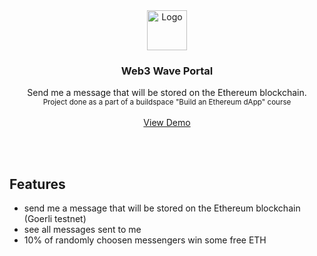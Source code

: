 # 



<a name="readme-top"></a>

<!-- PROJECT LOGO -->
<br />
<div align="center">
     <a href="https://cointrakker.netlify.app/">
    <img src="https://github.com/mosiej803/web3-wave-portal-front/blob/main/public/android-chrome-192x192.png" alt="Logo" width="64" height="64">
  </a>

<h3 align="center">Web3 Wave Portal</h3>

  <p align="center">
    Send me a message that will be stored on the Ethereum blockchain.
    <br />
    <sub>Project done as a part of a buildspace "Build an Ethereum dApp" course</sub>
    <br />
    <br />
    <a href="https://marcin-wave-portal.netlify.app/">View Demo</a>
  </p>
</div>

<br />
<br />

<!-- FEATURES -->
## Features

* send me a message that will be stored on the Ethereum blockchain (Goerli testnet)
* see all messages sent to me
* 10% of randomly choosen messengers win some free ETH

<br />

